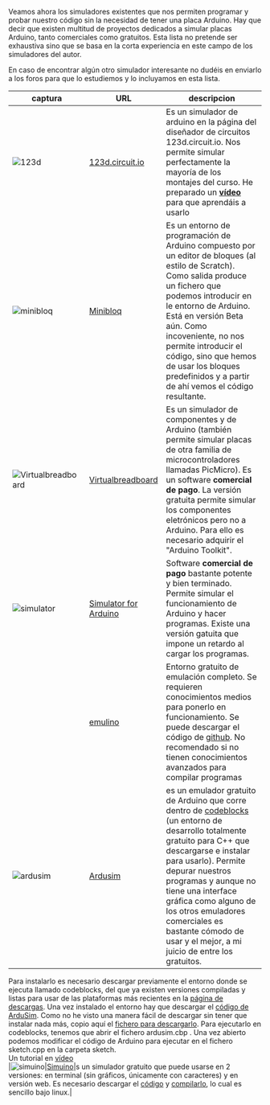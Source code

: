 Veamos ahora los simuladores existentes que nos permiten programar y probar nuestro código sin la necesidad de tener una placa Arduino. Hay que decir que existen multitud de proyectos dedicados a simular placas Arduino, tanto comerciales como gratuitos. Esta lista no pretende ser exhaustiva sino que se basa en la corta experiencia en este campo de los simuladores del autor.


En caso de encontrar algún otro simulador interesante no dudéis en enviarlo a los foros para que lo estudiemos y lo incluyamos en esta lista.

|captura|URL|descripcion|
|---|---|---|
|![123d](https://assets.circuits.io/assets/home/Home-Anonymous-HubForEveryGoal-ca150801eb74505bbd8d18e31f4d2321.gif)|[123d.circuit.io](http://123d.circuit.io)|Es un simulador de arduino en la página del diseñador de circuitos 123d.circuit.io. Nos permite simular perfectamente la mayoría de los montajes del curso. He preparado un [**vídeo**](https://www.youtube.com/watch?v=c0edvZIrjUY "Breve Tutorial sobre 123d circuits.io") para que aprendáis a usarlo|
|![minibloq](https://encrypted-tbn2.gstatic.com/images?q=tbn:ANd9GcQJJtdI1T7wyR5nKleyKsz1ABxrJG6MX82fuKIMPeF4KWvMHMr6 "minibloq")|[Minibloq](http://blog.minibloq.org "minibloq")|Es un entorno de programación de Arduino compuesto por un editor de bloques (al estilo de Scratch). Como salida produce un fichero que podemos introducir en le entorno de Arduino. Está en versión Beta aún. Como incoveniente, no nos permite introducir el código, sino que hemos de usar los bloques predefinidos y a partir de ahí vemos el código resultante.
|![Virtualbreadboard](http://www.robotshop.com/blog/en/files/virtual-breadboard-arduino.jpg "Virtualbreadboard")|[Virtualbreadboard](http://virtualbreadboard.com/ "virtualbreadboard")|Es un simulador de componentes y de Arduino (también permite simular placas de otra familia de microcontroladores llamadas PicMicro). Es un software **comercial de pago**. La versión gratuita permite simular los componentes eletrónicos pero no a Arduino. Para ello es necesario adquirir el "Arduino Toolkit".
|![simulator](http://virtronics.com.au/images/SimForArduino.jpg "simulator")|[Simulator for Arduino](http://virtronics.com.au/Simulator-for-Arduino.html)|Software **comercial de pago** bastante potente y bien terminado. Permite simular el funcionamiento de Arduino y hacer programas. Existe una versión gatuita que impone un retardo al cargar los programas.
||[emulino](http://)| Entorno gratuito de emulación completo. Se requieren conocimientos medios para ponerlo en funcionamiento. Se puede descargar el código de [github](http://github.com/ghewgill/emulino/tree/master). No recomendado si no tienen conocimientos avanzados para compilar programas|
|![ardusim](http://www.arduinodev.com/wp-content/uploads/2012/02/cbarduino.png "ardusim")|[Ardusim](http://sourceforge.net/projects/ardusim/)|es un emulador gratuito de Arduino que corre dentro de [codeblocks](http://www.codeblocks.org) (un entorno de desarrollo totalmente gratuito para C++ que descargarse e instalar para usarlo). Permite depurar nuestros programas y aunque no tiene una interface gráfica como alguno de los otros emuladores comerciales es bastante cómodo de usar y el mejor, a mi juicio de entre los gratuitos.
Para instalarlo es necesario descargar previamente el entorno donde se ejecuta llamado codeblocks, del que ya existen versiones compiladas y listas para usar de las plataformas más recientes en la [página de descargas](http://www.codeblocks.org/downloads/binaries). Una vez instalado el entorno hay que descargar el [código de ArduSim](http://sourceforge.net/p/ardusim/code/44/tree/trunk/ardusim/). Como no he visto una manera fácil de descargar sin tener que instalar nada más, copio aquí el [fichero para descargarlo](http://ecampus.ugr.es/moodle/draftfile.php/900/user/draft/924132861/ardusim.zip).
Para ejecutarlo en codeblocks, tenemos que abrir el fichero ardusim.cbp . Una vez abierto podemos modificar el código de Arduino para ejecutar en el fichero sketch.cpp en la carpeta sketch.\
Un tutorial en [vídeo](http://www.youtube.com/watch?v=kj8OXhB5VpA)\
|![simuino](http://web.simuino.com/_/rsrc/1323708066305/home-1/Screenshot-6.png?height=299&width=400 "simuino")|[Simuino](http://www.Arduinodev.com/simuino/)|s un simulador gratuito que puede usarse en 2 versiones: en terminal (sin gráficos, únicamente con caracteres) y en versión web. Es necesario descargar el [código](http://code.google.com/p/simuino/) y [compilarlo](http://web.simuino.com/get-started), lo cual es sencillo bajo linux.|
